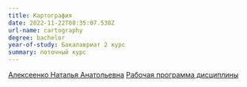 ```yaml
---
title: Картография
date: 2022-11-22T08:35:07.538Z
url-name: cartography
degree: bachelor
year-of-study: Бакалавриат 2 курс
summary: поточный курс
---
```

[Алексеенко Наталья Анатольевна](https://istina.msu.ru/profile/valtuz/)
[Рабочая программа дисциплины](https://disk.yandex.ru/i/vvlbYei6gYxmSg)